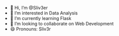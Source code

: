 - 👋 Hi, I’m @Sliv3er
- 👀 I’m interested in Data Analysis
- 🌱 I’m currently learning Flask
- 💞️ I’m looking to collaborate on Web Development
- 😄 Pronouns: Sliv3r

